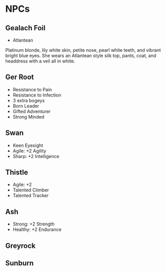 # NPCs

## Gealach Foil

* Atlantean

Platinum blonde, lily white skin, petite nose, pearl white teeth, and vibrant bright blue eyes.
She wears an Atlantean style silk top, pants, coat, and headdress with a veil all in white.

## Ger Root

* Resistance to Pain
* Resistance to Infection
* 3 extra bogeys
* Born Leader
* Gifted Adventurer
* Strong Minded

## Swan

* Keen Eyesight
* Agile: +2 Agility
* Sharp: +2 Intelligence

## Thistle

* Agile: +2 
* Talented Climber
* Talented Tracker

## Ash

* Strong: +2 Strength
* Healthy: +2 Endurance

## Greyrock

## Sunburn
